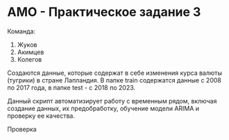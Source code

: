 # АМО - Практическое задание 3

Команда:
 1. Жуков
 2. Акимцев
 3. Колегов

Создаются данные, которые содержат в себе изменения курса валюты (тугрики) в стране Лапландия. В папке train содержатся данные с 2008 по 2017 года, в папке test - c 2018 по 2023.

Данный скрипт автоматизирует работу с временным рядом, включая создание данных, их предобработку, обучение модели ARIMA и проверку ее качества.

Проверка
